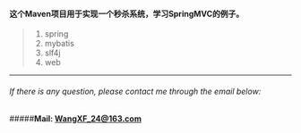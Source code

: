 #### 这个Maven项目用于实现一个秒杀系统，学习SpringMVC的例子。
>
>1. spring
>2. mybatis
>3. slf4j
>4. web



*****
###### If there is any question, please contact me through the email below:
#####**Mail: <WangXF_24@163.com>**

